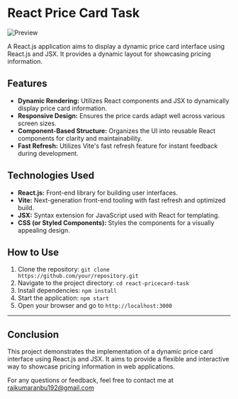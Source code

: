 
# React Price Card Task

![Preview](src/Img/demo.png)


A React.js application aims to display a dynamic price card interface using React.js and JSX. It provides a dynamic layout for showcasing pricing information.

## Features
- **Dynamic Rendering:** Utilizes React components and JSX to dynamically display price card information.
- **Responsive Design:** Ensures the price cards adapt well across various screen sizes.
- **Component-Based Structure:** Organizes the UI into reusable React components for clarity and maintainability.
- **Fast Refresh:** Utilizes Vite's fast refresh feature for instant feedback during development.

## Technologies Used
- **React.js:** Front-end library for building user interfaces.
- **Vite:** Next-generation front-end tooling with fast refresh and optimized build.
- **JSX:** Syntax extension for JavaScript used with React for templating.
- **CSS (or Styled Components):** Styles the components for a visually appealing design.

## How to Use
1. Clone the repository: `git clone https://github.com/your/repository.git`
2. Navigate to the project directory: `cd react-pricecard-task`
3. Install dependencies: `npm install`
4. Start the application: `npm start`
5. Open your browser and go to `http://localhost:3000`

---
## Conclusion

This project demonstrates the implementation of a dynamic price card interface using React.js and JSX. It aims to provide a flexible and interactive way to showcase pricing information in web applications.

For any questions or feedback, feel free to contact me at rajkumaranbu192@gmail.com


